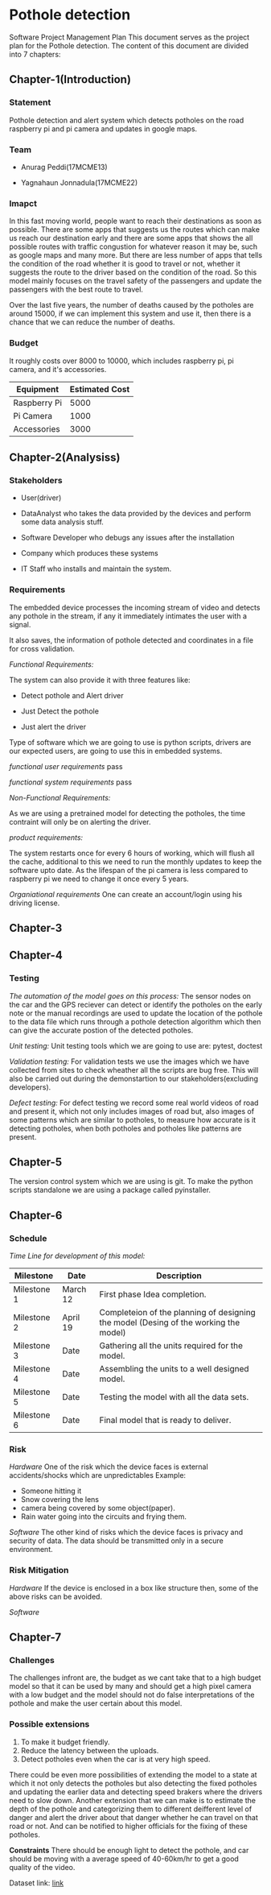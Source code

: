 # Pothole detection

Software Project Management Plan
This document serves as the project plan for the Pothole detection. The content of this document are divided into 7 chapters:

## Chapter-1(Introduction)

### Statement

Pothole detection and alert system which detects potholes on the road raspberry pi and pi camera and updates in google maps.

### Team

* Anurag Peddi(17MCME13)

* Yagnahaun Jonnadula(17MCME22)

### Imapct

In this fast moving world, people want to reach their destinations as soon as possible. There are some apps that suggests us the routes which can make us reach our destination early and there are some apps that shows the all possible routes with traffic congustion for whatever reason it may be, such as google maps and many more. 
But there are less number of apps that tells the condition of the road whether it is good to travel or not, whether it suggests the route to the driver based on the condition of the road. So this model mainly focuses on the travel safety of the passengers and update the passengers with the best route to travel.

Over the last five years, the number of deaths caused by the potholes are around 15000, if we can implement this system and use it, then there is a chance that we can reduce the number of deaths.

### Budget
It roughly costs over 8000 to 10000, which includes raspberry pi, pi camera, and it's accessories.

| Equipment | Estimated Cost |
| --- | --- |
| Raspberry Pi | 5000 |
| Pi Camera | 1000 |
| Accessories | 3000 |

## Chapter-2(Analysiss)

### Stakeholders

* User(driver)

* DataAnalyst who takes the data provided by the devices and perform some data analysis stuff.

* Software Developer who debugs any issues after the installation

* Company which produces these systems

* IT Staff who installs and maintain the system.

### Requirements
The embedded device processes the incoming stream of video and detects any pothole in the stream, if any it immediately intimates the user with a signal.

It also saves, the information of pothole detected and coordinates in a file for cross validation.

*Functional Requirements:*

The system can also provide it with three features like:
* Detect pothole and Alert driver

* Just Detect the pothole

* Just alert the driver

Type of software which we are going to use is python scripts, drivers are our expected users, are going to use this in embedded systems.

*functional user requirements*
    pass

*functional system requirements*
    pass

*Non-Functional Requirements:*

As we are using a pretrained model for detecting the potholes, the time contraint will only be on alerting the driver.

*product requirements:*

The system restarts once for every 6 hours of working, which will flush all the cache, additional to this we need to run the monthly updates to keep the software upto date.
As the lifespan of the pi camera is less compared to raspberry pi we need to change it once every 5 years.

*Organiational requirements*
One can create an account/login using his driving license.

## Chapter-3

## Chapter-4

### Testing
*The automation of the model goes on this process:*
The sensor nodes on the car and the GPS reciever can detect or identify the potholes on the early note or the manual recordings are used to update the location of the pothole to the data file which runs through a pothole detection algorithm which then can give the accurate postion of the detected potholes.

*Unit testing:* Unit testing tools which we are going to use are: pytest, doctest

*Validation testing:* For validation tests we use the images which we have collected from sites to check wheather all the scripts are bug free.
This will also be carried out during the demonstartion to our stakeholders(excluding developers).

*Defect testing:* For defect testing we record some real world videos of road and present it, which not only includes images of road but, also images of some patterns which are similar to potholes, to measure how accurate is it detecting potholes, when both potholes and potholes like patterns are present.

## Chapter-5

The version control system  which we are using is git.
To make the python scripts standalone we are using a package called pyinstaller.

## Chapter-6

### Schedule
*Time Line for development of this model:*

| Milestone | Date | Description |
| --- | --- | --- |
| Milestone 1 | March 12 | First phase Idea completion. |
| Milestone 2 | April 19 | Completeion of the planning of designing the model (Desing of the working the model) |
| Milestone 3 | Date | Gathering all the units required for the model. |
| Milestone 4 | Date | Assembling the units to a well designed model. |
| Milestone 5 | Date | Testing the model with all the data sets. |
| Milestone 6 | Date | Final model that is ready to deliver. |

### Risk
*Hardware*
One of the risk which the device faces is external accidents/shocks which are unpredictables
Example:
* Someone hitting it
* Snow covering the lens
* camera being covered by some object(paper).
* Rain water going into the circuits and frying them.

*Software*
The other kind of risks which the device faces is privacy and security of data.
The data should be transmitted only in a secure environment.

### Risk Mitigation
*Hardware*
If the device is enclosed in a box like structure then, some of the above risks can be avoided.

*Software*

## Chapter-7
### Challenges
The challenges infront are, the budget as we cant take that to a high budget model so that it can be used by many and should get a high pixel camera with a low budget and the model should not do false interpretations of the pothole and make the user certain about this model.

### Possible extensions
1. To make it budget friendly.
2. Reduce the latency between the uploads.
3. Detect potholes even when the car is at very high speed.

There could be even more possibilities of extending the model to a state at which it not only detects the potholes but also detecting the fixed potholes and updating the earlier data and detecting speed brakers where the drivers need to slow down.
Another extension that we can make is to estimate the depth of the pothole and categorizing them to different deifferent level of danger and alert the driver about that danger whether he can travel on that road or not.
And can be notified to higher officials for the fixing of these potholes.

**Constraints**
There should be enough light to detect the pothole, and car should be moving with a average speed of 40-60km/hr to get a good quality of the video.

Dataset link: [link](https://www.kaggle.com/sachinpatel21/pothole-image-dataset)
